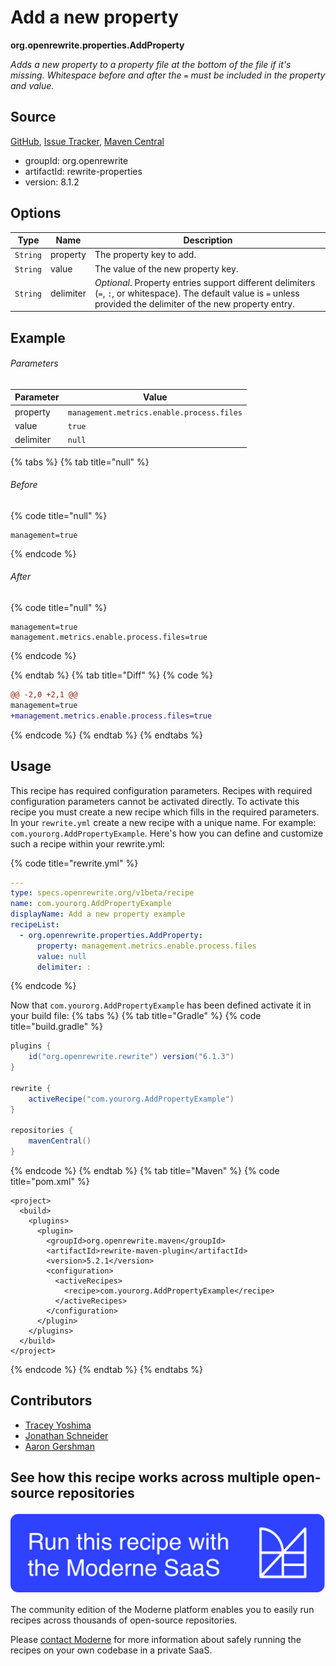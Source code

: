 # Add a new property

**org.openrewrite.properties.AddProperty**

_Adds a new property to a property file at the bottom of the file if it's missing. Whitespace before and after the `=` must be included in the property and value._

## Source

[GitHub](https://github.com/openrewrite/rewrite/blob/main/rewrite-properties/src/main/java/org/openrewrite/properties/AddProperty.java), [Issue Tracker](https://github.com/openrewrite/rewrite/issues), [Maven Central](https://central.sonatype.com/artifact/org.openrewrite/rewrite-properties/8.1.2/jar)

* groupId: org.openrewrite
* artifactId: rewrite-properties
* version: 8.1.2

## Options

| Type | Name | Description |
| -- | -- | -- |
| `String` | property | The property key to add. |
| `String` | value | The value of the new property key. |
| `String` | delimiter | *Optional*. Property entries support different delimiters (`=`, `:`, or whitespace). The default value is `=` unless provided the delimiter of the new property entry. |

## Example

###### Parameters
| Parameter | Value |
| -- | -- |
|property|`management.metrics.enable.process.files`|
|value|`true`|
|delimiter|`null`|


{% tabs %}
{% tab title="null" %}

###### Before
{% code title="null" %}
```properties
management=true
```
{% endcode %}

###### After
{% code title="null" %}
```properties
management=true
management.metrics.enable.process.files=true
```
{% endcode %}

{% endtab %}
{% tab title="Diff" %}
{% code %}
```diff
@@ -2,0 +2,1 @@
management=true
+management.metrics.enable.process.files=true

```
{% endcode %}
{% endtab %}
{% endtabs %}


## Usage

This recipe has required configuration parameters. Recipes with required configuration parameters cannot be activated directly. To activate this recipe you must create a new recipe which fills in the required parameters. In your `rewrite.yml` create a new recipe with a unique name. For example: `com.yourorg.AddPropertyExample`.
Here's how you can define and customize such a recipe within your rewrite.yml:

{% code title="rewrite.yml" %}
```yaml
---
type: specs.openrewrite.org/v1beta/recipe
name: com.yourorg.AddPropertyExample
displayName: Add a new property example
recipeList:
  - org.openrewrite.properties.AddProperty:
      property: management.metrics.enable.process.files
      value: null
      delimiter: :
```
{% endcode %}

Now that `com.yourorg.AddPropertyExample` has been defined activate it in your build file:
{% tabs %}
{% tab title="Gradle" %}
{% code title="build.gradle" %}
```groovy
plugins {
    id("org.openrewrite.rewrite") version("6.1.3")
}

rewrite {
    activeRecipe("com.yourorg.AddPropertyExample")
}

repositories {
    mavenCentral()
}
```
{% endcode %}
{% endtab %}
{% tab title="Maven" %}
{% code title="pom.xml" %}
```markup
<project>
  <build>
    <plugins>
      <plugin>
        <groupId>org.openrewrite.maven</groupId>
        <artifactId>rewrite-maven-plugin</artifactId>
        <version>5.2.1</version>
        <configuration>
          <activeRecipes>
            <recipe>com.yourorg.AddPropertyExample</recipe>
          </activeRecipes>
        </configuration>
      </plugin>
    </plugins>
  </build>
</project>
```
{% endcode %}
{% endtab %}
{% endtabs %}

## Contributors
* [Tracey Yoshima](tracey.yoshima@gmail.com)
* [Jonathan Schneider](jkschneider@gmail.com)
* [Aaron Gershman](5619476+aegershman@users.noreply.github.com)


## See how this recipe works across multiple open-source repositories

[![Moderne Link Image](/.gitbook/assets/ModerneRecipeButton.png)](https://public.moderne.io/recipes/org.openrewrite.properties.AddProperty)

The community edition of the Moderne platform enables you to easily run recipes across thousands of open-source repositories.

Please [contact Moderne](https://moderne.io/product) for more information about safely running the recipes on your own codebase in a private SaaS.
